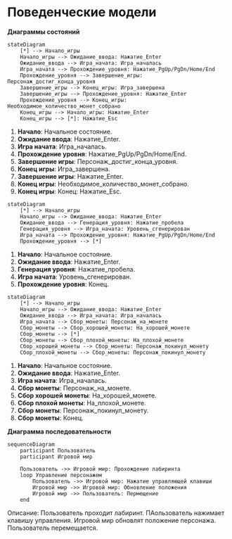 
# Поведенческие модели
**Диаграммы состояний**
```mermaid
stateDiagram
    [*] --> Начало_игры
    Начало_игры --> Ожидание_ввода: Нажатие_Enter
    Ожидание_ввода --> Игра_начата: Игра_началась
    Игра_начата --> Прохождение_уровня: Нажатие_PgUp/PgDn/Home/End
    Прохождение_уровня --> Завершение_игры: Персонаж_достиг_конца_уровня
    Завершение_игры --> Конец_игры: Игра_завершена
    Завершение_игры --> Прохождение_уровня: Нажатие_Enter
    Прохождение_уровня --> Конец_игры: Необходимое_количество_монет_собрано
    Конец_игры --> Начало_игры: Нажатие_Enter
    Конец_игры --> [*]: Нажатие_Esc
```

1. **Начало**: Начальное состояние.
2. **Ожидание ввода**: Нажатие_Enter.
3. **Игра начата**: Игра_началась.
4. **Прохождение уровня**: Нажатие_PgUp/PgDn/Home/End.
5. **Завершение игры**: Персонаж_достиг_конца_уровня.
6. **Конец игры**: Игра_завершена.
7. **Завершение игры**: Нажатие_Enter.
8. **Конец игры**: Необходимое_количество_монет_собрано.
9. **Конец игры**: Конец: Нажатие_Esc.

```mermaid
stateDiagram
    [*] --> Начало_игры
    Начало_игры --> Ожидание_ввода: Нажатие_Enter
    Ожидание_ввода --> Генерация_уровня: Нажатие_пробела
    Генерация_уровня --> Игра_начата: Уровень_сгенерирован
    Игра_начата --> Прохождение_уровня: Нажатие_PgUp/PgDn/Home/End
    Прохождение_уровня --> [*]
```

1. **Начало**: Начальное состояние.
2. **Ожидание ввода**: Нажатие_Enter.
3. **Генерация уровня**: Нажатие_пробела.
4. **Игра начата**: Уровень_сгенерирован.
5. **Прохождение уровня**: Конец.


```mermaid
stateDiagram
    [*] --> Начало_игры
    Начало_игры --> Ожидание_ввода: Нажатие_Enter
    Ожидание_ввода --> Игра_начата: Игра_началась
    Игра_начата --> Сбор_монеты: Персонаж_на_монете
    Сбор_монеты --> Сбор_хорошей_монеты: На_хорошей_монете
    Сбор_монеты --> [*]
    Сбор_монеты --> Сбор_плохой_монеты: На_плохой_монете
    Сбор_хорошей_монеты --> Сбор_монеты: Персонаж_покинул_монету
    Сбор_плохой_монеты --> Сбор_монеты: Персонаж_покинул_монету
```

1. **Начало**: Начальное состояние.
2. **Ожидание ввода**: Нажатие_Enter.
3. **Игра начата**: Игра_началась.
4. **Сбор монеты**: Персонаж_на_монете.
5. **Сбор хорошей монеты**: На_хорошей_монете.
6. **Сбор плохой монеты**: На_плохой_монете.
7. **Сбор монеты**: Персонаж_покинул_монету.
8. **Сбор монеты**: Конец.

**Диаграмма последовательности**
```mermaid
sequenceDiagram
    participant Пользователь
    participant Игровой мир

    Пользователь ->> Игровой мир: Прохождение лабиринта
    loop Управление персонажем
        Пользователь ->> Игровой мир: Нажатие управляющей клавиши
        Игровой мир ->> Игровой мир: Обновление положения
        Игровой мир ->> Пользователь: Пермещение
    end
```

Описание: Пользователь проходит лабиринт. ПАользователь нажимает клавишу управления. Игровой мир обновлят положение персонажа. Пользователь перемещается.
